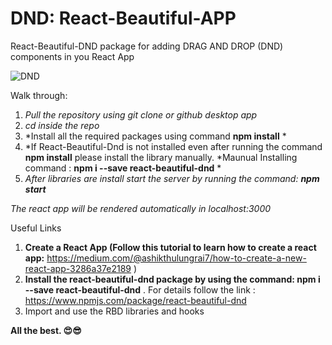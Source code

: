 # DND: React-Beautiful-APP

React-Beautiful-DND package for adding DRAG AND DROP (DND) components in you React App

![DND](https://user-images.githubusercontent.com/41672214/126880025-5b5f94e7-4d3d-46db-a033-a13732d697bc.gif)

Walk through:
1. *Pull the repository using git clone or github desktop app*
2. *cd inside the repo*
3. *Install all the required packages using command **npm install** *
4. *If React-Beautiful-Dnd is not installed even after running the command **npm install** please install the library manually.
    *Maunual Installing command :  **npm i --save react-beautiful-dnd** *
5. *After libraries are install start the server by running the command: **npm start***

*The react app will be rendered automatically in localhost:3000*


Useful Links
1. **Create a React App (Follow this tutorial to learn how to create a react app:** https://medium.com/@ashikthulungrai7/how-to-create-a-new-react-app-3286a37e2189 )
2. **Install the react-beautiful-dnd package by using the command: npm i --save react-beautiful-dnd**
    . For details follow the link : https://www.npmjs.com/package/react-beautiful-dnd
3. Import and use the RBD libraries and hooks

**All the best. 😍😎**

